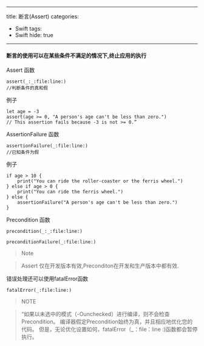 
---
title:  断言(Assert)
categories:
- Swift
tags: 
- Swift
hide: true
---
#### 断言的使用可以在某些条件不满足的情况下,终止应用的执行

Assert 函数
```
assert(_:_:file:line:)  
//判断条件的真和假
```
例子

```
let age = -3
assert(age >= 0, "A person's age can't be less than zero.")
// This assertion fails because -3 is not >= 0.”

```

AssertionFailure 函数
```
assertionFailure(_:file:line:)
//已知条件为假
```
例子
```
if age > 10 {
    print("You can ride the roller-coaster or the ferris wheel.")
} else if age > 0 {
    print("You can ride the ferris wheel.")
} else {
    assertionFailure("A person's age can't be less than zero.")
}

```
Precondition 函数

```
precondition(_:_:file:line:)

preconditionFailure(_:file:line:)
```

> Note 

> Assert 仅在开发版本有效,Preconditon在开发和生产版本中都有效.


错误处理还可以使用fatalError函数
```
fatalError(_:file:line:)
```
> NOTE

> “如果以未选中的模式（-Ounchecked）进行编译，则不会检查Precondition。 编译器假定Precondition始终为真，并且相应地优化您的代码。 但是，无论优化设置如何，fatalError（_：file：line :)函数都会暂停执行。
